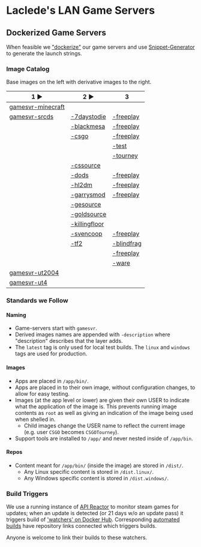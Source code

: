 # Laclede's LAN Game Servers

## Dockerized Game Servers
When feasible we ["dockerize"](https://hub.docker.com/u/lacledeslan) our game servers and use [Snippet-Generator](https://github.com/LacledesLAN/Snippet-Generator) to generate the launch strings.

### Image Catalog
Base images on the left with derivative images to the right.

| 1 ►                                                                   | 2 ►                                                                        | 3                                                                             |
|-----------------------------------------------------------------------|----------------------------------------------------------------------------|-------------------------------------------------------------------------------|
| [gamesvr-minecraft](https://github.com/LacledesLAN/gamesvr-minecraft) |                                                                            |                                                                               |
| [gamesvr-srcds](https://github.com/LacledesLAN/gamesvr-srcds)         | [-7daystodie](https://github.com/LacledesLAN/gamesvr-srcds-7daystodie)     | [-freeplay](https://github.com/LacledesLAN/gamesvr-srcds-7daystodie-freeplay) |
|                                                                       | [-blackmesa](https://github.com/LacledesLAN/gamesvr-srcds-blackmesa)       | [-freeplay](https://github.com/LacledesLAN/gamesvr-srcds-blackmesa-freeplay)  |
|                                                                       | [-csgo](https://github.com/LacledesLAN/gamesvr-srcds-csgo)                 | [-freeplay](https://github.com/LacledesLAN/gamesvr-srcds-csgo-freeplay)       |
|                                                                       |                                                                            | [-test](https://github.com/LacledesLAN/gamesvr-srcds-csgo-test)               |
|                                                                       |                                                                            | [-tourney](https://github.com/LacledesLAN/gamesvr-srcds-csgo-tourney)         |
|                                                                       | [-cssource](https://github.com/LacledesLAN/gamesvr-srcds-cssource)         |                                                                               |
|                                                                       | [-dods](https://github.com/LacledesLAN/gamesvr-srcds-dods)                 | [-freeplay](https://github.com/LacledesLAN/gamesvr-srcds-dods-freeplay)       |
|                                                                       | [-hl2dm](https://github.com/LacledesLAN/gamesvr-srcds-hl2dm)               | [-freeplay](https://github.com/LacledesLAN/gamesvr-srcds-hl2dm-freeplay)      |
|                                                                       | [-garrysmod](https://github.com/LacledesLAN/gamesvr-srcds-garrysmod)       | [-freeplay](https://github.com/LacledesLAN/gamesvr-srcds-garrysmod-freeplay)  |
|                                                                       | [-gesource](https://github.com/LacledesLAN/gamesvr-srcds-gesource)         |                                                                               |
|                                                                       | [-goldsource](https://github.com/LacledesLAN/gamesvr-srcds-goldsource)     |                                                                               |
|                                                                       | [-killingfloor](https://github.com/LacledesLAN/gamesvr-srcds-killingfloor) |                                                                               |
|                                                                       | [-svencoop](https://github.com/LacledesLAN/gamesvr-srcds-svencoop)         | [-freeplay](https://github.com/LacledesLAN/gamesvr-srcds-svencoop-freeplay)   |
|                                                                       | [-tf2](https://github.com/LacledesLAN/gamesvr-srcds-tf2)                   | [-blindfrag](https://github.com/LacledesLAN/gamesvr-srcds-tf2-blindfrag)      |
|                                                                       |                                                                            | [-freeplay](https://github.com/LacledesLAN/gamesvr-srcds-tf2-freeplay)        |
|                                                                       |                                                                            | [-ware](https://github.com/LacledesLAN/gamesvr-srcds-tf2-ware)                |
| [gamesvr-ut2004](https://github.com/LacledesLAN/gamesvr-ut2004)       |                                                                            |                                                                               |
| [gamesvr-ut4](https://github.com/LacledesLAN/gamesvr-ut4)             |                                                                            |                                                                               |

### Standards we Follow
#### Naming
* Game-servers start with `gamesvr`.
* Derived images names are appended with `-description` where "description" describes that the layer adds.
* The `latest` tag is only used for local test builds. The `linux` and `windows` tags are used for production.
#### Images
* Apps are placed in `/app/bin/`.
* Apps are placed in to their own image, without configuration changes, to allow for easy testing.
* Images (at the app level or lower) are given their own USER to indicate what the application of the image is. This prevents running image contents as `root` as well as giving an indication of the image being used when shelled in.
  * Child images change the USER name to reflect the current image (e.g. user `CSGO` becomes `CSGOTourney`).
* Support tools are installed to `/app/` and never nested inside of `/app/bin`.
#### Repos
* Content meant for `/app/bin/` (inside the image) are stored in `/dist/`.
  * Any Linux specific content is stored in `/dist.linux/`.
  * Any Windows specific content is stored in `/dist.windows/`.

### Build Triggers
We use a running instance of [API Reactor](https://github.com/dudleycodes/APIReactor) to monitor steam games for updates; when an update is detected (or 21 days w/o an update pass) it triggers build of ['watchers' on Docker Hub](https://hub.docker.com/u/llgameserverbot/). Corresponding [automated builds](https://hub.docker.com/u/lacledeslan/) have repository links connected which triggers builds.

Anyone is welcome to link their builds to these watchers.